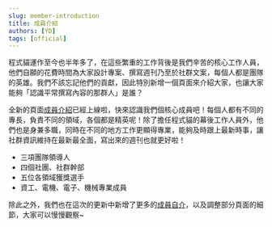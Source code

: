 ```yaml
---
slug: member-introduction
title: 成員介紹
authors: [YD]
tags: [official]
---
```


程式貓運作至今也半年多了，在這些繁重的工作背後是我們辛苦的核心工作人員，他們自願的花費時間為大家設計專案、撰寫週刊乃至於社群文案，每個人都是團隊的英雄。我們不該忘記他們的貢獻，因此特別新增一個頁面來介紹大家，也讓大家能夠「認識平常撰寫內容的那群人」是誰？

全新的頁面[成員介紹](/member)已經上線啦，快來認識我們個核心成員吧！每個人都有不同的專長，負責不同的領域，各個都是精英呢！除了擔任程式貓的幕後工作人員外，他們也是身兼多職，同時在不同的地方工作更顯得專業，能夠及時跟上最新時事，讓社群資訊維持在最新最全面，寫出來的週刊也就更好啦！

- 三項團隊領導人
- 四個社團、社群幹部
- 五位各領域獲獎選手
- 資工、電機、電子、機械專業成員

除此之外，我們也在這次的更新中新增了更多的[成員自介](/about#成員簡介)，以及調整部分頁面的細節，大家可以慢慢觀察~
